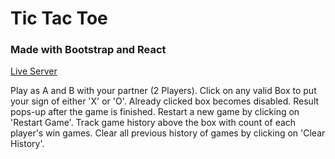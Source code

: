 # Tic Tac Toe

### Made with Bootstrap and React

[Live Server](https://vercel.com/andyhalvarez/tictactoe)

Play as A and B with your partner (2 Players).
Click on any valid Box to put your sign of either 'X' or 'O'.
Already clicked box becomes disabled.
Result pops-up after the game is finished.
Restart a new game by clicking on 'Restart Game'.
Track game history above the box with count of each player's win games.
Clear all previous history of games by clicking on 'Clear History'.
